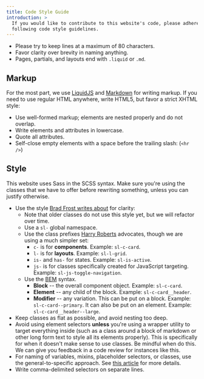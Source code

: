 ```yaml
---
title: Code Style Guide
introduction: >
  If you would like to contribute to this website's code, please adhere to the
  following code style guidelines.
---
```


- Please try to keep lines at a maximum of 80 characters.
- Favor clarity over brevity in naming anything.
- Pages, partials, and layouts end with `.liquid` or `.md`.

## Markup

For the most part, we use [LiquidJS][] and [Markdown][] for writing markup. If you need to use regular HTML anywhere, write HTML5, but favor a strict XHTML style:

- Use well-formed markup; elements are nested properly and do not overlap.
- Write elements and attributes in lowercase.
- Quote all attributes.
- Self-close empty elements with a space before the trailing slash: (`<hr />`)

## Style

This website uses Sass in the SCSS syntax. Make sure you're using the classes that we have to offer before rewriting something, unless you can justify otherwise.

- Use the style [Brad Frost writes about][bf] for clarity:
  - Note that older classes do not use this style yet, but we will refactor over time.
  - Use a `sl-` global namespace.
  - Use the class prefixes [Harry Roberts][hr] advocates, though we are using a much simpler set:
    - `c-` is for **components**. Example: `sl-c-card`.
    - `l-` is for **layouts**. Example: `sl-l-grid`.
    - `is-` and `has-` for states. Example: `sl-is-active`.
    - `js-` is for classes specifically created for JavaScript targeting.
      Example: `sl-js-toggle-navigation`.
  - Use the [BEM][] syntax.
    - **Block** -- the overall component object. Example: `sl-c-card`.
    - **Element** -- any child of the block. Example: `sl-c-card__header`.
    - **Modifier** -- any variation. This can be put on a block. Example:
      `sl-c-card--primary`. It can also be put on an element. Example:
      `sl-c-card__header--large`.
- Keep classes as flat as possible, and avoid nesting too deep.
- Avoid using element selectors **unless** you're using a wrapper utility to target everything inside (such as a class around a block of markdown or other long form text to style all its elements properly). This is specifically for when it doesn't make sense to use classes. Be mindful when do this. We can give you feedback in a code review for instances like this.
- For naming of variables, mixins, placeholder selectors, or classes, use the general-to-specific approach. See [this article][gts] for more details.
- Write comma-delimited selectors on separate lines.

[liquidjs]: https://liquidjs.com/
[markdown]: https://daringfireball.net/projects/markdown/
[bf]: https://bradfrost.com/blog/post/css-architecture-for-design-systems/
[hr]: https://csswizardry.com/2015/08/bemit-taking-the-bem-naming-convention-a-step-further/
[bem]: https://getbem.com/introduction/
[gts]: https://webdesign.tutsplus.com/articles/quick-tip-name-your-sass-variables-modularly--webdesign-13364
